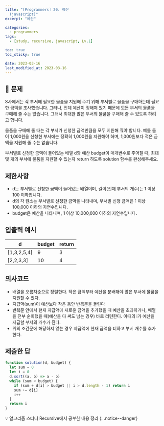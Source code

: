 ```yaml
---
title: "[Programmers] 20. 예산
  (javascript)"
excerpt: "예산"

categories:
  - programmers
tags:
  - [study, recursive, javascript, Lv.1]

toc: true
toc_sticky: true

date: 2023-03-16
last_modified_at: 2023-03-16
---
```


## 🤔 문제

S사에서는 각 부서에 필요한 물품을 지원해 주기 위해 부서별로 물품을 구매하는데 필요한 금액을 조사했습니다. 그러나, 전체 예산이 정해져 있기 때문에 모든 부서의 물품을 구매해 줄 수는 없습니다. 그래서 최대한 많은 부서의 물품을 구매해 줄 수 있도록 하려고 합니다.

물품을 구매해 줄 때는 각 부서가 신청한 금액만큼을 모두 지원해 줘야 합니다. 예를 들어 1,000원을 신청한 부서에는 정확히 1,000원을 지원해야 하며, 1,000원보다 적은 금액을 지원해 줄 수는 없습니다.

부서별로 신청한 금액이 들어있는 배열 d와 예산 budget이 매개변수로 주어질 때, 최대 몇 개의 부서에 물품을 지원할 수 있는지 return 하도록 solution 함수를 완성해주세요.

## 제한사항

- d는 부서별로 신청한 금액이 들어있는 배열이며, 길이(전체 부서의 개수)는 1 이상 100 이하입니다.
- d의 각 원소는 부서별로 신청한 금액을 나타내며, 부서별 신청 금액은 1 이상 100,000 이하의 자연수입니다.
- budget은 예산을 나타내며, 1 이상 10,000,000 이하의 자연수입니다.

## 입출력 예시

| d           | budget | return |
| ----------- | ------ | ------ |
| [1,3,2,5,4] | 9      | 3      |
| [2,2,3,3]   | 10     | 4      |

## 의사코드

- 배열을 오름차순으로 정렬한다. 작은 금액부터 예산을 분배해야 많은 부서에 물품을 지원할 수 있다.
- 지급액(sum)이 예산보다 작은 동안 반복문을 돌린다
- 반복문 안에서 현재 지급액에 새로운 금액을 추가했을 때 예산을 초과하거나, 배열을 전부 순회했을 때(예산을 다 써도 남는 경우) 바로 리턴한다. 이때의 i가 예산을 지급할 부서의 개수가 된다.
- 위의 조건문에 해당하지 않는 경우 지급액에 현재 금액을 더하고 부서 개수를 추가한다.

## 제출한 답

```javascript
function solution(d, budget) {
  let sum = 0
  let i = 0
  d.sort((a, b) => a - b)
  while (sum < budget) {
    if (sum + d[i] > budget || i > d.length - 1) return i
    sum += d[i]
    i++
  }
  return i
}
```

💡 알고리즘 스터디 Recursive에서 공부한 내용 정리
{: .notice--danger}
